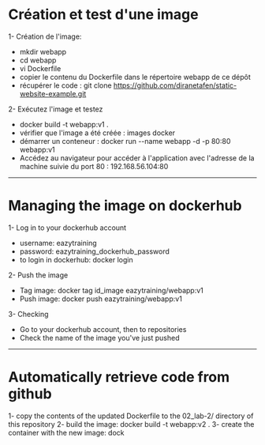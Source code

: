 # Création et test d'une image

1- Création de l'image:

   - mkdir webapp
   - cd webapp
   - vi Dockerfile
   - copier le contenu du Dockerfile dans le répertoire webapp de ce dépôt
   - récupérer le code : git clone https://github.com/diranetafen/static-website-example.git

2- Exécutez l'image et testez

   - docker build -t webapp:v1 .
   - vérifier que l'image a été créée : images docker
   - démarrer un conteneur : docker run --name webapp -d -p 80:80 webapp:v1
   - Accédez au navigateur pour accéder à l'application avec l'adresse de la machine suivie du port 80 : 192.168.56.104:80


-----------------------

# Managing the image on dockerhub

1- Log in to your dockerhub account
   - username: eazytraining
   - password: eazytraining_dockerhub_password
   - to login in dockerhub: docker login

2- Push the image
   - Tag image: docker tag id_image eazytraining/webapp:v1
   - Push image: docker push eazytraining/webapp:v1

3- Checking
   - Go to your dockerhub account, then to repositories
   - Check the name of the image you've just pushed

-------------------------


# Automatically retrieve code from github

   1- copy the contents of the updated Dockerfile to the 02_lab-2/ directory of this repository
   2- build the image: docker build -t webapp:v2 .
   3- create the container with the new image:  dock
